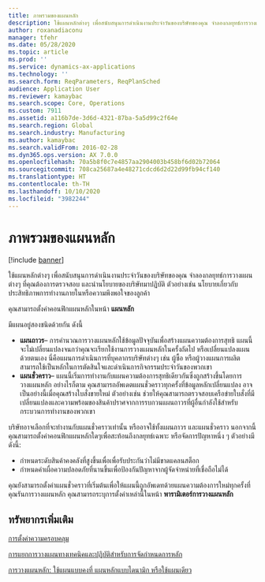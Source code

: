 ```yaml
---
title: ภาพรวมของแผนหลัก
description: ใช้แผนหลักต่างๆ เพื่อสนับสนุนการดำเนินงานประจำวันของบริษัทของคุณ จำลองกลยุทธ์การวางแผนต่างๆ ที่คุณต้องการตรวจสอบ และนำนโยบายของบริษัทมาปฏิบัติ ตัวอย่างเช่น นโยบายเกี่ยวกับประสิทธิภาพการทำงานภายในหรือความพึงพอใจของลูกค้า
author: roxanadiaconu
manager: tfehr
ms.date: 05/28/2020
ms.topic: article
ms.prod: ''
ms.service: dynamics-ax-applications
ms.technology: ''
ms.search.form: ReqParameters, ReqPlanSched
audience: Application User
ms.reviewer: kamaybac
ms.search.scope: Core, Operations
ms.custom: 7911
ms.assetid: a116b7de-3d6d-4321-87ba-5a5d99c2f64e
ms.search.region: Global
ms.search.industry: Manufacturing
ms.author: kamaybac
ms.search.validFrom: 2016-02-28
ms.dyn365.ops.version: AX 7.0.0
ms.openlocfilehash: 70a5b8f0c7e4857aa2904003b458bf6d02b72064
ms.sourcegitcommit: 708ca25687a4e48271cdcd6d2d22d99fb94cf140
ms.translationtype: HT
ms.contentlocale: th-TH
ms.lasthandoff: 10/10/2020
ms.locfileid: "3982244"
---
```

# <a name="master-plans-overview"></a>ภาพรวมของแผนหลัก

[!include [banner](../includes/banner.md)]

ใช้แผนหลักต่างๆ เพื่อสนับสนุนการดำเนินงานประจำวันของบริษัทของคุณ จำลองกลยุทธ์การวางแผนต่างๆ ที่คุณต้องการตรวจสอบ และนำนโยบายของบริษัทมาปฏิบัติ ตัวอย่างเช่น นโยบายเกี่ยวกับประสิทธิภาพการทำงานภายในหรือความพึงพอใจของลูกค้า 

คุณสามารถตั้งค่าคอนฟิกแผนหลักในหน้า **แผนหลัก**

มีแผนอยู่สองชนิดด้วยกัน ดังนี้
-   **แผนถาวร**– การคำนวณการวางแผนหลักใช้ข้อมูลปัจจุบันเพื่อสร้างแผนความต้องการสุทธิ แผนนี้จะไม่เปลี่ยนแปลงจนกว่าคุณจะเรียกใช้งานการวางแผนหลักในครั้งถัดไป หรือเปลี่ยนแปลงแผนด้วยตนเอง นี่คือแผนการดำเนินการที่บุคลากรบริษัทต่างๆ เช่น ผู้ซื้อ หรือผู้วางแผนการผลิต สามารถใช้เป็นหลักในการตัดสินใจและดำเนินการกิจกรรมประจำวันของพวกเขา
-   **แผนชั่วคราว**– แผนนี้เริ่มการทำงานกับแผนความต้องการสุทธิเดียวกันซึ่งถูกสร้างขึ้นโดยการวางแผนหลัก อย่างไรก็ตาม คุณสามารถอัพเดตแผนชั่วคราวทุกครั้งที่ข้อมูลหลักเปลี่ยนแปลง อาจเป็นอย่างนี้เมื่อคุณสร้างใบสั่งขายใหม่ ตัวอย่างเช่น ช่วยให้คุณสามารถตรวจสอบเครือข่ายใบสั่งที่มีเปลี่ยนแปลงและความพร้อมของสินค้าปราศจากการรบกวนแผนถาวรที่ผู้อื่นกำลังใช้สำหรับกระบวนการทำงานของพวกเขา

บริษัทอาจเลือกที่จะทำงานกับแผนชั่วคราวเท่านั้น หรืออาจใช้ทั้งแผนถาวร และแผนชั่วคราว นอกจากนี้ คุณสามารถตั้งค่าคอนฟิกแผนหลักใดๆเพื่อสะท้อนถึงกลยุทธ์เฉพาะ หรือจัดการปัญหาหนึ่ง ๆ ตัวอย่างมีดังนี้:
-   กำหนดระดับสินค้าคงคลังที่สูงขึ้นเพื่อเพื่อรับประกันว่าไม่มีขาดแคลนสต็อก
-   กำหนดค่าเผื่อความปลอดภัยที่นานขึ้นเพื่อป้องกันปัญหาจากผู้จัดจำหน่ายที่เชื่อถือไม่ได้

คุณยังสามารถตั้งค่าแผนชั่วคราวที่เริ่มต้นเพื่อให้แผนนี้ถูกอัพเดทด้วยแผนความต้องการใหม่ทุกครั้งที่คุณรันการวางแผนหลัก คุณสามารถระบุการตั้งค่าเหล่านี้ในหน้า **พารามิเตอร์การวางแผนหลัก**



<a name="additional-resources"></a>ทรัพยากรเพิ่มเติม
--------

[การตั้งค่าความครอบคลุม](coverage-settings.md)

[การแยกการวางแผนทางเทคนิคและปฏิบัติสำหรับการจัดกำหนดการหลัก](https://blogs.msdn.com/b/axmfg/archive/2012/10/12/separating-tactical-and-operative-planning-for-master-scheduling.aspx)

[การวางแผนหลัก: ใช้แผนแบบคงที่ แผนหลักแบบไดนามิก หรือใช้แผนเดียว](https://community.dynamics.com/ax/b/msdynaxlessonslearned/archive/2014/01/16/master-planning-use-a-static-and-dynamic-master-plan-or-use-one-plan)



